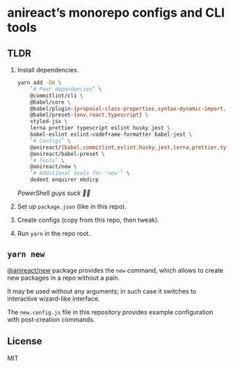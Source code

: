 # anireact’s monorepo configs and CLI tools

## TLDR

1. Install dependencies.

    ```bash
    yarn add -DW \
        `# Peer dependencies` \
        @commitlint/cli \
        @babel/core \
        @babel/plugin-{proposal-class-properties,syntax-dynamic-import,transform-runtime} \
        @babel/preset-{env,react,typescript} \
        styled-jsx \
        lerna prettier typescript eslint husky jest \
        babel-eslint eslint-codeframe-formatter babel-jest \
        `# Configs` \
        @anireact/{babel,commitlint,eslint,husky,jest,lerna,prettier,typescript}-config \
        @anireact/babel-preset \
        `# Tools` \
        @anireact/new \
        `# Additional tools for 'new'` \
        dedent enquirer mkdirp
    ```

    _PowerShell guys suck 🤷‍♀️_

2. Set up `package.json` (like in this repo).
3. Create configs (copy from this repo, then tweak).
4. Run `yarn` in the repo root.

## `yarn new`

[@anireact/new] package provides the `new` command,
which allows to create new packages in a repo without a pain.

It may be used without any arguments;
in such case it switches to interactive wizard-like interface.

The `new.config.js` file in this repository provides example configuration
with post-creation commands.

## License

MIT

[@anireact/new]: https://github.com/anireact/tooling/tree/master/@anireact/new
